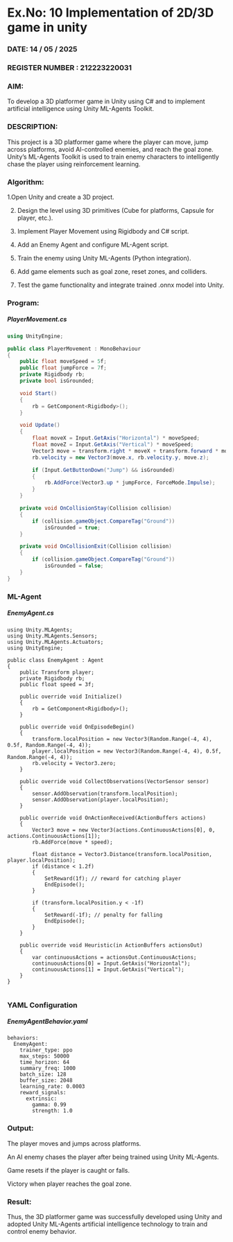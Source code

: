 # Ex.No: 10  Implementation of 2D/3D game in unity
### DATE:    14 / 05 / 2025                                                                        
### REGISTER NUMBER : 212223220031
### AIM: 
To develop a 3D platformer game in Unity using C# and to implement artificial intelligence using Unity ML-Agents Toolkit.

### DESCRIPTION:
This project is a 3D platformer game where the player can move, jump across platforms, avoid AI-controlled enemies, and reach the goal zone. Unity’s ML-Agents Toolkit is used to train enemy characters to intelligently chase the player using reinforcement learning.

### Algorithm:

1.Open Unity and create a 3D project.

2. Design the level using 3D primitives (Cube for platforms, Capsule for player, etc.).

3. Implement Player Movement using Rigidbody and C# script.

4. Add an Enemy Agent and configure ML-Agent script.

5. Train the enemy using Unity ML-Agents (Python integration).

6. Add game elements such as goal zone, reset zones, and colliders.

7. Test the game functionality and integrate trained .onnx model into Unity.
 
### Program:

##### PlayerMovement.cs
```csharp
using UnityEngine;

public class PlayerMovement : MonoBehaviour
{
    public float moveSpeed = 5f;
    public float jumpForce = 7f;
    private Rigidbody rb;
    private bool isGrounded;

    void Start()
    {
        rb = GetComponent<Rigidbody>();
    }

    void Update()
    {
        float moveX = Input.GetAxis("Horizontal") * moveSpeed;
        float moveZ = Input.GetAxis("Vertical") * moveSpeed;
        Vector3 move = transform.right * moveX + transform.forward * moveZ;
        rb.velocity = new Vector3(move.x, rb.velocity.y, move.z);

        if (Input.GetButtonDown("Jump") && isGrounded)
        {
            rb.AddForce(Vector3.up * jumpForce, ForceMode.Impulse);
        }
    }

    private void OnCollisionStay(Collision collision)
    {
        if (collision.gameObject.CompareTag("Ground"))
            isGrounded = true;
    }

    private void OnCollisionExit(Collision collision)
    {
        if (collision.gameObject.CompareTag("Ground"))
            isGrounded = false;
    }
}

```
### ML-Agent
##### EnemyAgent.cs
```
using Unity.MLAgents;
using Unity.MLAgents.Sensors;
using Unity.MLAgents.Actuators;
using UnityEngine;

public class EnemyAgent : Agent
{
    public Transform player;
    private Rigidbody rb;
    public float speed = 3f;

    public override void Initialize()
    {
        rb = GetComponent<Rigidbody>();
    }

    public override void OnEpisodeBegin()
    {
        transform.localPosition = new Vector3(Random.Range(-4, 4), 0.5f, Random.Range(-4, 4));
        player.localPosition = new Vector3(Random.Range(-4, 4), 0.5f, Random.Range(-4, 4));
        rb.velocity = Vector3.zero;
    }

    public override void CollectObservations(VectorSensor sensor)
    {
        sensor.AddObservation(transform.localPosition);
        sensor.AddObservation(player.localPosition);
    }

    public override void OnActionReceived(ActionBuffers actions)
    {
        Vector3 move = new Vector3(actions.ContinuousActions[0], 0, actions.ContinuousActions[1]);
        rb.AddForce(move * speed);

        float distance = Vector3.Distance(transform.localPosition, player.localPosition);
        if (distance < 1.2f)
        {
            SetReward(1f); // reward for catching player
            EndEpisode();
        }

        if (transform.localPosition.y < -1f)
        {
            SetReward(-1f); // penalty for falling
            EndEpisode();
        }
    }

    public override void Heuristic(in ActionBuffers actionsOut)
    {
        var continuousActions = actionsOut.ContinuousActions;
        continuousActions[0] = Input.GetAxis("Horizontal");
        continuousActions[1] = Input.GetAxis("Vertical");
    }
}


```
### YAML Configuration
##### EnemyAgentBehavior.yaml
```
behaviors:
  EnemyAgent:
    trainer_type: ppo
    max_steps: 50000
    time_horizon: 64
    summary_freq: 1000
    batch_size: 128
    buffer_size: 2048
    learning_rate: 0.0003
    reward_signals:
      extrinsic:
        gamma: 0.99
        strength: 1.0

```

### Output:
The player moves and jumps across platforms.

An AI enemy chases the player after being trained using Unity ML-Agents.

Game resets if the player is caught or falls.

Victory when player reaches the goal zone.
### Result:
Thus, the 3D platformer game was successfully developed using Unity and adopted Unity ML-Agents artificial intelligence technology to train and control enemy behavior.
